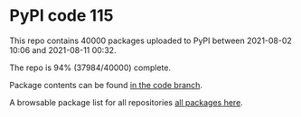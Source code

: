 # PyPI code 115

This repo contains 40000 packages uploaded to PyPI between 
2021-08-02 10:06 and 2021-08-11 00:32.

The repo is 94% (37984/40000) complete.

Package contents can be found [in the code branch](https://github.com/pypi-data/pypi-mirror-115/tree/code/packages).

A browsable package list for all repositories [all packages here](https://pypi-data.github.io/website/repositories/pypi-mirror-115).


